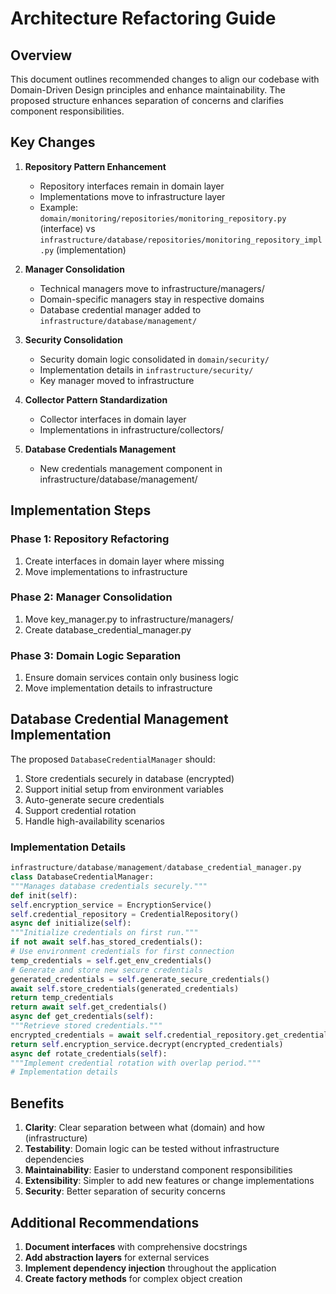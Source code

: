 # Architecture Refactoring Guide

## Overview

This document outlines recommended changes to align our codebase with Domain-Driven Design principles and enhance maintainability. The proposed structure enhances separation of concerns and clarifies component responsibilities.

## Key Changes

1. **Repository Pattern Enhancement**
   - Repository interfaces remain in domain layer
   - Implementations move to infrastructure layer
   - Example: `domain/monitoring/repositories/monitoring_repository.py` (interface) vs `infrastructure/database/repositories/monitoring_repository_impl.py` (implementation)

2. **Manager Consolidation**
   - Technical managers move to infrastructure/managers/
   - Domain-specific managers stay in respective domains
   - Database credential manager added to `infrastructure/database/management/`

3. **Security Consolidation**
   - Security domain logic consolidated in `domain/security/`
   - Implementation details in `infrastructure/security/`
   - Key manager moved to infrastructure

4. **Collector Pattern Standardization**
   - Collector interfaces in domain layer
   - Implementations in infrastructure/collectors/

5. **Database Credentials Management**
   - New credentials management component in infrastructure/database/management/

## Implementation Steps

### Phase 1: Repository Refactoring
1. Create interfaces in domain layer where missing
2. Move implementations to infrastructure

### Phase 2: Manager Consolidation
1. Move key_manager.py to infrastructure/managers/
2. Create database_credential_manager.py

### Phase 3: Domain Logic Separation
1. Ensure domain services contain only business logic
2. Move implementation details to infrastructure

## Database Credential Management Implementation

The proposed `DatabaseCredentialManager` should:

1. Store credentials securely in database (encrypted)
2. Support initial setup from environment variables
3. Auto-generate secure credentials
4. Support credential rotation
5. Handle high-availability scenarios

### Implementation Details
```python
infrastructure/database/management/database_credential_manager.py
class DatabaseCredentialManager:
"""Manages database credentials securely."""
def init(self):
self.encryption_service = EncryptionService()
self.credential_repository = CredentialRepository()
async def initialize(self):
"""Initialize credentials on first run."""
if not await self.has_stored_credentials():
# Use environment credentials for first connection
temp_credentials = self.get_env_credentials()
# Generate and store new secure credentials
generated_credentials = self.generate_secure_credentials()
await self.store_credentials(generated_credentials)
return temp_credentials
return await self.get_credentials()
async def get_credentials(self):
"""Retrieve stored credentials."""
encrypted_credentials = await self.credential_repository.get_credentials()
return self.encryption_service.decrypt(encrypted_credentials)
async def rotate_credentials(self):
"""Implement credential rotation with overlap period."""
# Implementation details
```

## Benefits

1. **Clarity**: Clear separation between what (domain) and how (infrastructure)
2. **Testability**: Domain logic can be tested without infrastructure dependencies
3. **Maintainability**: Easier to understand component responsibilities
4. **Extensibility**: Simpler to add new features or change implementations
5. **Security**: Better separation of security concerns

## Additional Recommendations

1. **Document interfaces** with comprehensive docstrings
2. **Add abstraction layers** for external services
3. **Implement dependency injection** throughout the application
4. **Create factory methods** for complex object creation